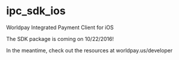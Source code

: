 # ipc_sdk_ios
Worldpay Integrated Payment Client for iOS

The SDK package is coming on 10/22/2016!

In the meantime, check out the resources at worldpay.us/developer
